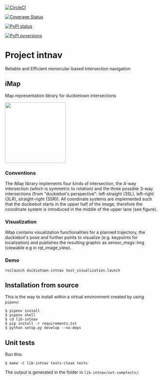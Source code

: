 [![CircleCI](https://circleci.com/gh/duckietown/duckietown-intnav.svg?style=shield)](https://circleci.com/gh/duckietown/duckietown-intnav)

[![Coverage Status](https://coveralls.io/repos/github/duckietown/duckietown-intnav/badge.svg?branch=master18)](https://coveralls.io/github/duckietown/duckietown-intnav?branch=master18)

[![PyPI status](https://img.shields.io/pypi/status/duckietown_intnav.svg)](https://pypi.python.org/pypi/duckietown_intnav/)


[![PyPI pyversions](https://img.shields.io/pypi/pyversions/duckietown_intnav.svg)](https://pypi.python.org/pypi/duckietown_intnav/)


# Project intnav

Reliable and Efficient monocular-based Intersection navigation

## iMap

Map representation library for duckietown intersections 

<img src="documentation/imap/imap_example.png" alt="" style="width: 200px;"/>

### Conventions

The iMap library implements four kinds of intersection, the 4-way intersection (which is symmetric to rotation) and the three possible 3-way intersections (from "duckiebot's perspective": left-straight (3SL), left-right (3LR), straight-right (3SR)). All coordinate systems are implemented such that the duckiebot starts in the upper half of the image, therefore the coordinate system is introduced in the middle of the upper lane (see figure). 

### Visualization

iMap contains visualization functionalities for a planned trajectory, the duckiebot's pose and further points to visualize (e.g. keypoints for localization) and publishes the resulting graphic as sensor_msgs::Img (viewable e.g in rqt_image_view). 

### Demo

```
roslaunch duckietown-intnav test_visualization.launch
```


## Installation from source

This is the way to install within a virtual environment created by 
using `pipenv`:

    $ pipenv install
    $ pipenv shell
    $ cd lib-intnav
    $ pip install -r requirements.txt
    $ python setup.py develop --no-deps
    
   
## Unit tests

Run this:

    $ make -C lib-intnav tests-clean tests
    
The output is generated in the folder in `lib-intnav/out-comptests/`.
